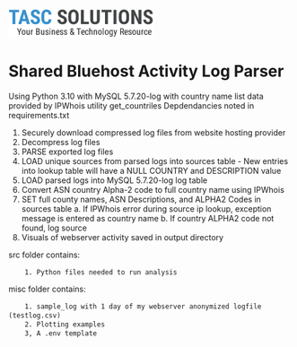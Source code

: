 ![TASCS LOGO](./assets/logo.png)

# Shared Bluehost Activity Log Parser
Using Python 3.10 with MySQL 5.7.20-log with country name list data provided by IPWhois utility get_countriles
Depdendancies noted in requirements.txt

1. Securely download compressed log files from website hosting provider
2. Decompress log files 
3. PARSE exported log files
4. LOAD unique sources from parsed logs into sources table
        - New entries into lookup table will have a NULL COUNTRY and DESCRIPTION value
5. LOAD parsed logs into MySQL 5.7.20-log log table
6. Convert ASN country Alpha-2 code to full country name using IPWhois 
7. SET full county names, ASN Descriptions, and ALPHA2 Codes in sources table
     a. If IPWhois error during source ip lookup, exception message is entered as country name
     b. If country ALPHA2 code not found, log source
8. Visuals of webserver activity saved in output directory

src folder contains: 

        1. Python files needed to run analysis

misc folder contains:

        1. sample_log with 1 day of my webserver anonymized logfile (testlog.csv)
        2. Plotting examples
        3, A .env template



